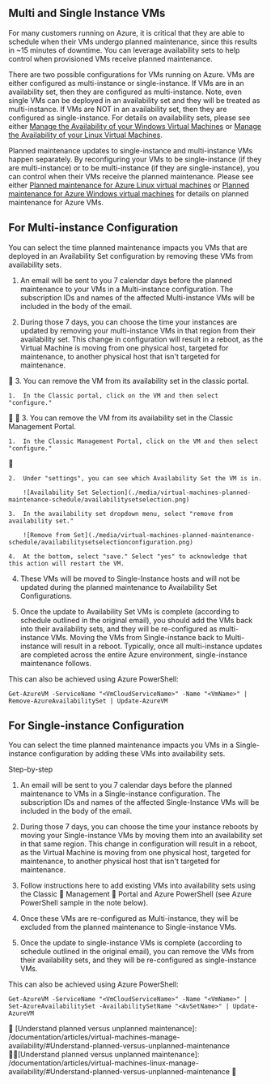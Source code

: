 ﻿

## Multi and Single Instance VMs
For many customers running on Azure, it is critical that they are able to schedule when their VMs undergo planned maintenance, since this results in ~15 minutes of downtime. You can leverage availability sets to help control when provisioned VMs receive planned maintenance.

There are two possible configurations for VMs running on Azure. VMs are either configured as multi-instance or single-instance. If VMs are in an availability set, then they are configured as multi-instance. Note, even single VMs can be deployed in an availability set and they will be treated as multi-instance. If VMs are NOT in an availability set, then they are configured as single-instance.  For details on availability sets, please see either [Manage the Availability of your Windows Virtual Machines](/documentation/articles/virtual-machines-windows-manage-availability/) or [Manage the Availability of your Linux Virtual Machines](/documentation/articles/virtual-machines-linux-manage-availability/).

Planned maintenance updates to single-instance and multi-instance VMs happen separately. By reconfiguring your VMs to be single-instance (if they are multi-instance) or to be multi-instance (if they are single-instance), you can control when their VMs receive the planned maintenance. Please see either [Planned maintenance for Azure Linux virtual machines](/documentation/articles/virtual-machines-linux-planned-maintenance/) or [Planned maintenance for Azure Windows virtual machines](/documentation/articles/virtual-machines-windows-planned-maintenance/) for details on planned maintenance for Azure VMs.

## For Multi-instance Configuration
You can select the time planned maintenance impacts you VMs that are deployed in an Availability Set configuration by removing these VMs from availability sets.

1.	An email will be sent to you 7 calendar days before the planned maintenance to your VMs in a Multi-instance configuration. The subscription IDs and names of the affected Multi-instance VMs will be included in the body of the email.

2.	During those 7 days, you can choose the time your instances are updated by removing your multi-instance VMs in that region from their availability set. This change in configuration will result in a reboot, as the Virtual Machine is moving from one physical host, targeted for maintenance, to another physical host that isn't targeted for maintenance. 


3.	You can remove the VM from its availability set in the classic portal. 
   
    1.	In the Classic portal, click on the VM and then select "configure."


3.	You can remove the VM from its availability set in the Classic Management Portal. 
   
    1.	In the Classic Management Portal, click on the VM and then select "configure."


    2.	Under "settings", you can see which Availability Set the VM is in.

        ![Availability Set Selection](./media/virtual-machines-planned-maintenance-schedule/availabilitysetselection.png)

    3.	In the availability set dropdown menu, select "remove from availability set."

        ![Remove from Set](./media/virtual-machines-planned-maintenance-schedule/availabilitysetselectionconfiguration.png)

    4.	At the bottom, select "save." Select "yes" to acknowledge that this action will restart the VM.

4.	These VMs will be moved to Single-Instance hosts and will not be updated during the planned maintenance to Availability Set Configurations.

5.	Once the update to Availability Set VMs is complete (according to schedule outlined in the original email), you should  add the VMs back into their availability sets, and they will be re-configured as multi-instance VMs. Moving the VMs from Single-instance back to Multi-instance will result in a reboot. Typically, once all multi-instance updates are completed across the entire Azure environment, single-instance maintenance follows.

This can also be achieved using Azure PowerShell:

```
Get-AzureVM -ServiceName "<VmCloudServiceName>" -Name "<VmName>" | Remove-AzureAvailabilitySet | Update-AzureVM
```

## For Single-instance Configuration
You can select the time planned maintenance impacts you VMs in a Single-instance configuration by adding these VMs into availability sets.

Step-by-step

1.	An email will be sent to you 7 calendar days before the planned maintenance to VMs in a Single-instance configuration. The subscription IDs and names of the affected Single-Instance VMs will be included in the body of the email. 

2.	During those 7 days, you can choose the time your instance reboots by moving your Single-instance VMs by moving them into an availability set in that same region. This change in configuration will result in a reboot, as the Virtual Machine is moving from one physical host, targeted for maintenance, to another physical host that isn't targeted for maintenance.

3.	Follow instructions here to add existing VMs into availability sets using the Classic  Management  Portal and Azure PowerShell (see Azure PowerShell sample in the note below).

4.	Once these VMs are re-configured as Multi-instance, they will be excluded from the planned maintenance to Single-instance VMs.

5.	Once the update to single-instance VMs is complete (according to schedule outlined in the original email), you can remove the VMs from their availability sets, and they will be re-configured as single-instance VMs.

This can also be achieved using Azure PowerShell:

    Get-AzureVM -ServiceName "<VmCloudServiceName>" -Name "<VmName>" | Set-AzureAvailabilitySet -AvailabilitySetName "<AvSetName>" | Update-AzureVM

<!--Anchors-->



<!--Link references-->
[Virtual Machines Manage Availability]: /documentation/articles/virtual-machines-windows-classic-tutorial/

[Understand planned versus unplanned maintenance]: /documentation/articles/virtual-machines-manage-availability/#Understand-planned-versus-unplanned-maintenance


[Understand planned versus unplanned maintenance]: /documentation/articles/virtual-machines-linux-manage-availability/#Understand-planned-versus-unplanned-maintenance


